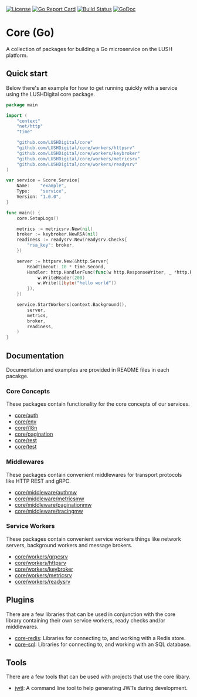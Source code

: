 [![License](https://img.shields.io/badge/License-Apache%202.0-blue.svg)](https://raw.githubusercontent.com/LUSHDigital/core/master/LICENSE) [![Go Report Card](https://goreportcard.com/badge/github.com/LUSHDigital/core)](https://goreportcard.com/report/github.com/LUSHDigital/core) [![Build Status](https://travis-ci.org/LUSHDigital/core.svg?branch=master)](https://travis-ci.org/LUSHDigital/core)
[![GoDoc](https://godoc.org/github.com/LUSHDigital/core?status.svg)](https://godoc.org/github.com/LUSHDigital/core)
# Core (Go)
A collection of packages for building a Go microservice on the LUSH platform.

## Quick start
Below there's an example for how to get running quickly with a service using the LUSHDigital core package.

```go
package main

import (
	"context"
	"net/http"
	"time"

	"github.com/LUSHDigital/core"
	"github.com/LUSHDigital/core/workers/httpsrv"
	"github.com/LUSHDigital/core/workers/keybroker"
	"github.com/LUSHDigital/core/workers/metricsrv"
	"github.com/LUSHDigital/core/workers/readysrv"
)

var service = &core.Service{
	Name:    "example",
	Type:    "service",
	Version: "1.0.0",
}

func main() {
	core.SetupLogs()

	metrics := metricsrv.New(nil)
	broker := keybroker.NewRSA(nil)
	readiness := readysrv.New(readysrv.Checks{
		"rsa_key": broker,
	})

	server := httpsrv.New(&http.Server{
		ReadTimeout: 10 * time.Second,
		Handler: http.HandlerFunc(func(w http.ResponseWriter, _ *http.Request) {
			w.WriteHeader(200)
			w.Write([]byte("hello world"))
		}),
	})

	service.StartWorkers(context.Background(),
		server,
		metrics,
		broker,
		readiness,
	)
}
```

## Documentation
Documentation and examples are provided in README files in each pacakge.

### Core Concepts
These packages contain functionality for the core concepts of our services.

- [core/auth](https://github.com/LUSHDigital/core/tree/master/auth#auth)
- [core/env](https://github.com/LUSHDigital/core/tree/master/env#env)
- [core/i18n](https://github.com/LUSHDigital/core/tree/master/i18n#internationalisation)
- [core/pagination](https://github.com/LUSHDigital/core/tree/master/pagination#pagination)
- [core/rest](https://github.com/LUSHDigital/core/tree/master/rest#REST)
- [core/test](https://github.com/LUSHDigital/core/tree/master/test#test)

### Middlewares
These packages contain convenient middlewares for transport protocols like HTTP REST and gRPC.

- [core/middleware/authmw](https://github.com/LUSHDigital/core/tree/master/middleware/authmw#auth-middleware)
- [core/middleware/metricsmw](https://github.com/LUSHDigital/core/tree/master/middleware/metricsmw#metrics-middleware)
- [core/middleware/paginationmw](https://github.com/LUSHDigital/core/tree/master/middleware/paginationmw#pagination-middleware)
- [core/middleware/tracingmw](https://github.com/LUSHDigital/core/tree/master/middleware/tracingmw#tracing-middleware)

### Service Workers
These packages contain convenient service workers things like network servers, background workers and message brokers.

- [core/workers/grpcsrv](https://github.com/LUSHDigital/core/tree/master/workers/grpcsrv#grpc-server)
- [core/workers/httpsrv](https://github.com/LUSHDigital/core/tree/master/workers/httpsrv#http-server)
- [core/workers/keybroker](https://github.com/LUSHDigital/core/tree/master/workers/keybroker#key-broker)
- [core/workers/metricsrv](https://github.com/LUSHDigital/core/tree/master/workers/metricsrv#metric-server)
- [core/workers/readysrv](https://github.com/LUSHDigital/core/tree/master/workers/readysrv#ready-server)

## Plugins
There are a few libraries that can be used in conjunction with the core library containing their own service workers, ready checks and/or middlewares.

- [core-redis](https://github.com/LUSHDigital/core-redis#core-redis): Libraries for connecting to, and working with a Redis store.
- [core-sql](https://github.com/LUSHDigital/core-sql#core-sql): Libraries for connecting to, and working with an SQL database.

## Tools
There are a few tools that can be used with projects that use the core libary.

- [jwtl](https://github.com/LUSHDigital/jwtl#jwtl-json-web-token-command-line-tool): A command line tool to help generating JWTs during development.
